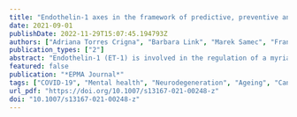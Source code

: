 ```yaml
---
title: "Endothelin-1 axes in the framework of predictive, preventive and personalised (3P) medicine"
date: 2021-09-01
publishDate: 2022-11-29T15:07:45.194793Z
authors: ["Adriana Torres Crigna", "Barbara Link", "Marek Samec", "Frank A. Giordano", "Peter Kubatka", "Olga Golubnitschaja"]
publication_types: ["2"]
abstract: "Endothelin-1 (ET-1) is involved in the regulation of a myriad of processes highly relevant for physical and mental well-being; female and male health; in the modulation of senses, pain, stress reactions and drug sensitivity as well as healing processes, amongst others. Shifted ET-1 homeostasis may influence and predict the development and progression of suboptimal health conditions, metabolic impairments with cascading complications, ageing and related pathologies, cardiovascular diseases, neurodegenerative pathologies, aggressive malignancies, modulating, therefore, individual outcomes of both non-communicable and infectious diseases such as COVID-19. This article provides an in-depth analysis of the involvement of ET-1 and related regulatory pathways in physiological and pathophysiological processes and estimates its capacity asa predictor of ageing and related pathologies,a sensor of lifestyle quality and progression of suboptimal health conditions to diseases for their targeted preventionand as a potent target for cost-effective treatments tailored to the person."
featured: false
publication: "*EPMA Journal*"
tags: ["COVID-19", "Mental health", "Neurodegeneration", "Ageing", "Cancer", "Cardiovascular disease", "Drug sensitivity", "Embryonic development", "Endothelin", "Endothelin axis", "ET-1", "Female and male health", "Individual outcomes", "Lifestyle", "Metabolic impairments", "Nitric oxide", "Pain sensitivity", "Predictive preventive personalised medicine (PPPM/3PM)", "Pregnancy", "Sense regulation", "Stress reaction", "Stroke", "Suboptimal health", "Treatment target", "Vasoconstriction", "Vasodilation", "Vasospasm", "Wound healing"]
url_pdf: "https://doi.org/10.1007/s13167-021-00248-z"
doi: "10.1007/s13167-021-00248-z"
---
```


